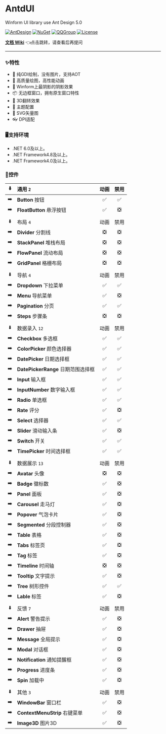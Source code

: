 # AntdUI
Winform UI library use Ant Design 5.0

[![AntDesign](https://img.shields.io/badge/AntDesign%20-5.0-1677ff?style=for-the-badge&logo=antdesign)](https://ant-design.antgroup.com/components/overview-cn)
[![NuGet](https://img.shields.io/nuget/v/AntdUI.svg?style=for-the-badge&label=AntdUI&logo=nuget)](https://www.nuget.org/packages/AntdUI)
[![QQGroup](https://img.shields.io/badge/QQ群-328884096-f74658?style=for-the-badge&logo=tencentqq)](https://qm.qq.com/cgi-bin/qm/qr?k=ZfuHy4LqYC57DYTWAUWkQD9EjdVfvx3y&jump_from=webapi&authKey=4sAgZN0XlFHx+4MW9PdkiGgg435QfKcQdu5lKi1Fp4PP0O+DL6NaKAcV8ybCLM97)
[![License](https://img.shields.io/badge/license-Apache%202.0-4EB1BA.svg?style=for-the-badge)](http://www.apache.org/licenses/LICENSE-2.0)

**[文档 Wiki](https://gitee.com/antdui/AntdUI/wikis)** 👈点击跳转，请查看后再提问

---

### ✨特性

- 🌈 纯GDI绘制，没有图片，支持AOT
- 🎨 高质量绘图，高性能动画
- 🚀 Winform上最阴影的阴影效果
- 📦 无边框窗口，拥有原生窗口特性
- 💎 3D翻转效果
- 👚 主题配置
- 🦜 SVG矢量图
- 👓 DPI适配

### 🖥支持环境

- .NET 6.0及以上。
- .NET Framework4.8及以上。
- .NET Framework4.0及以上。

### 🌴控件

:arrow_down: | 通用 `2` | 动画 | 禁用 |
:---:|:--|:--:|:--:|
:arrow_right: | **Button** 按钮 | ✅ | ✅ |
:arrow_right: | **FloatButton** 悬浮按钮 | ✅ | ❎ |
||||
:arrow_down: | 布局 `4` | 动画 | 禁用 |
:arrow_right: | **Divider** 分割线 | ❎ | ❎ |
:arrow_right: | **StackPanel** 堆栈布局 | ❎ | ❎ |
:arrow_right: | **FlowPanel** 流动布局 | ❎ | ❎ |
:arrow_right: | **GridPanel** 格栅布局 | ❎ | ❎ |
||||
:arrow_down: | 导航 `4` | 动画 | 禁用 |
:arrow_right: | **Dropdown** 下拉菜单 | ✅ | ✅ |
:arrow_right: | **Menu** 导航菜单 | ✅ | ❎ |
:arrow_right: | **Pagination** 分页 | ✅ | ✅ |
:arrow_right: | **Steps** 步骤条 | ❎ | ❎ |
||||
:arrow_down: | 数据录入 `12` | 动画 | 禁用 |
:arrow_right: | **Checkbox** 多选框 | ✅ | ✅ |
:arrow_right: | **ColorPicker** 颜色选择器 | ✅ | ✅ |
:arrow_right: | **DatePicker** 日期选择框 | ✅ | ✅ |
:arrow_right: | **DatePickerRange** 日期范围选择框 | ✅ | ✅ |
:arrow_right: | **Input** 输入框 | ✅ | ✅ |
:arrow_right: | **InputNumber** 数字输入框 | ✅ | ✅ |
:arrow_right: | **Radio** 单选框 | ✅ | ✅ |
:arrow_right: | **Rate** 评分 | ✅ | ❎ |
:arrow_right: | **Select** 选择器 | ✅ | ✅ |
:arrow_right: | **Slider** 滑动输入条 | ✅ | ❎ |
:arrow_right: | **Switch** 开关 | ✅ | ✅ |
:arrow_right: | **TimePicker** 时间选择框 | ✅ | ✅ |
||||
:arrow_down: | 数据展示 `13` | 动画 | 禁用 |
:arrow_right: | **Avatar** 头像 | ❎ | ❎ |
:arrow_right: | **Badge** 徽标数 | ✅ | ❎ |
:arrow_right: | **Panel** 面板 | ✅ | ❎ |
:arrow_right: | **Carousel** 走马灯 | ✅ | ❎ |
:arrow_right: | **Popover** 气泡卡片 | ✅ | ❎ |
:arrow_right: | **Segmented** 分段控制器 | ✅ | ❎
:arrow_right: | **Table** 表格 | ✅ | ❎ | |
:arrow_right: | **Tabs** 标签页 | ✅ | ❎ |
:arrow_right: | **Tag** 标签 | ✅ | ❎ |
:arrow_right: | **Timeline** 时间轴 | ❎ | ❎ |
:arrow_right: | **Tooltip** 文字提示 | ✅ | ❎ |
:arrow_right: | **Tree** 树形控件 | ✅ | ✅ |
:arrow_right: | **Lable** 标签 | ✅ | ❎ |
||||
:arrow_down: | 反馈 `7` | 动画 | 禁用 |
:arrow_right: | **Alert** 警告提示 | ✅ | ❎ |
:arrow_right: | **Drawer** 抽屉 | ✅ | ❎ |
:arrow_right: | **Message** 全局提示 | ✅ | ❎ |
:arrow_right: | **Modal** 对话框 | ✅ | ❎ |
:arrow_right: | **Notification** 通知提醒框 | ✅ | ❎ |
:arrow_right: | **Progress** 进度条 | ✅ | ❎ |
:arrow_right: | **Spin** 加载中 | ✅ | ❎ |
||||
:arrow_down: | 其他 `3` | 动画 | 禁用 |
:arrow_right: | **WindowBar** 窗口栏 | ✅ | ❎ |
:arrow_right: | **ContextMenuStrip** 右键菜单 | ✅ | ❎ |
:arrow_right: | **Image3D** 图片3D | ✅ | ❎ |  